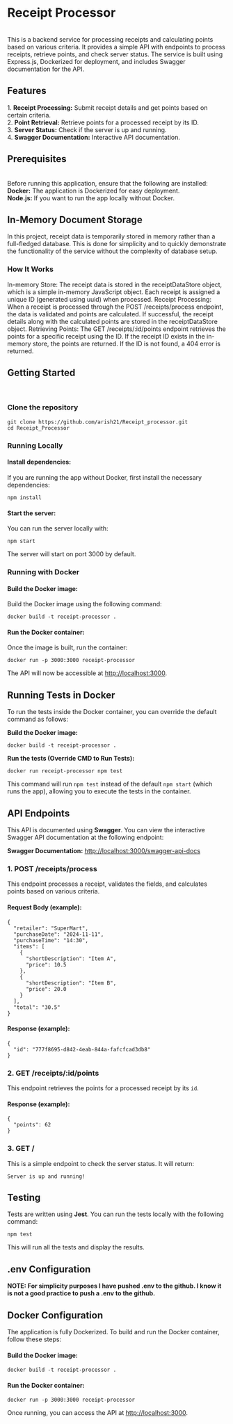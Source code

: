 <h1>Receipt Processor</h1><br>
This is a backend service for processing receipts and calculating points based on various criteria. It provides a simple API with endpoints to process receipts, retrieve points, and check server status. The service is built using Express.js, Dockerized for deployment, and includes Swagger documentation for the API.

<h2>Features</h2>
1. <strong>Receipt Processing:</strong> Submit receipt details and get points based on certain criteria.<br>
2. <strong>Point Retrieval:</strong> Retrieve points for a processed receipt by its ID.<br>
3. <strong>Server Status:</strong> Check if the server is up and running.<br>
4. <strong>Swagger Documentation:</strong> Interactive API documentation.<br>

<h2>Prerequisites</h2><br>
Before running this application, ensure that the following are installed:<br>
<strong>Docker:</strong> The application is Dockerized for easy deployment.<br>
<strong>Node.js:</strong> If you want to run the app locally without Docker.<br>

<h2>In-Memory Document Storage</h2>
In this project, receipt data is temporarily stored in memory rather than a full-fledged database. This is done for simplicity and to quickly demonstrate the functionality of the service without the complexity of database setup.

<h3>How It Works</h3>
In-memory Store: The receipt data is stored in the receiptDataStore object, which is a simple in-memory JavaScript object. Each receipt is assigned a unique ID (generated using uuid) when processed.
Receipt Processing: When a receipt is processed through the POST /receipts/process endpoint, the data is validated and points are calculated. If successful, the receipt details along with the calculated points are stored in the receiptDataStore object.
Retrieving Points: The GET /receipts/:id/points endpoint retrieves the points for a specific receipt using the ID. If the receipt ID exists in the in-memory store, the points are returned. If the ID is not found, a 404 error is returned.
<h2>Getting Started</h2><br>

<h3>Clone the repository</h3>
<pre><code>git clone https://github.com/arish21/Receipt_processor.git
cd Receipt_Processor</code></pre>

<h3>Running Locally</h3>
<h4>Install dependencies:</h4>
If you are running the app without Docker, first install the necessary dependencies:
<pre><code>npm install</code></pre>

<h4>Start the server:</h4>
You can run the server locally with:
<pre><code>npm start</code></pre>
The server will start on port 3000 by default.

<h3>Running with Docker</h3>
<h4>Build the Docker image:</h4>
Build the Docker image using the following command:
<pre><code>docker build -t receipt-processor .</code></pre>

<h4>Run the Docker container:</h4>
Once the image is built, run the container:
<pre><code>docker run -p 3000:3000 receipt-processor</code></pre>
The API will now be accessible at <a href="http://localhost:3000" target="_blank">http://localhost:3000</a>.

<h2>Running Tests in Docker</h2>
To run the tests inside the Docker container, you can override the default command as follows:

<strong>Build the Docker image:</strong><br>

<pre><code>docker build -t receipt-processor .</code></pre>

<strong>Run the tests (Override CMD to Run Tests):</strong><br>

<pre><code>docker run receipt-processor npm test</code></pre>

This command will run `npm test` instead of the default `npm start` (which runs the app), allowing you to execute the tests in the container.

<h2>API Endpoints</h2>
This API is documented using <strong>Swagger</strong>. You can view the interactive Swagger API documentation at the following endpoint:
<p><strong>Swagger Documentation:</strong> <a href="http://localhost:3000/swagger-api-docs" target="_blank">http://localhost:3000/swagger-api-docs</a></p>

<h3>1. POST /receipts/process</h3>
This endpoint processes a receipt, validates the fields, and calculates points based on various criteria.<br>
<h4>Request Body (example):</h4>
<pre><code>{
  "retailer": "SuperMart",
  "purchaseDate": "2024-11-11",
  "purchaseTime": "14:30",
  "items": [
    {
      "shortDescription": "Item A",
      "price": 10.5
    },
    {
      "shortDescription": "Item B",
      "price": 20.0
    }
  ],
  "total": "30.5"
}</code></pre>

<h4>Response (example):</h4>
<pre><code>{
  "id": "777f8695-d842-4eab-844a-fafcfcad3db8"
}</code></pre>

<h3>2. GET /receipts/:id/points</h3>
This endpoint retrieves the points for a processed receipt by its <code>id</code>.<br>
<h4>Response (example):</h4>
<pre><code>{
  "points": 62
}</code></pre>

<h3>3. GET /</h3>
This is a simple endpoint to check the server status. It will return:
<pre><code>Server is up and running!</code></pre>

<h2>Testing</h2>
Tests are written using <strong>Jest</strong>. You can run the tests locally with the following command:
<pre><code>npm test</code></pre>
This will run all the tests and display the results.

<h2>.env Configuration</h2>
<strong>NOTE: For simplicity purposes I have pushed .env to the github. I know it is not a good practice to push a .env to the github.</strong>

<h2>Docker Configuration</h2>
The application is fully Dockerized. To build and run the Docker container, follow these steps:

<h4>Build the Docker image:</h4>
<pre><code>docker build -t receipt-processor .</code></pre>

<h4>Run the Docker container:</h4>
<pre><code>docker run -p 3000:3000 receipt-processor</code></pre>
Once running, you can access the API at <a href="http://localhost:3000" target="_blank">http://localhost:3000</a>.

